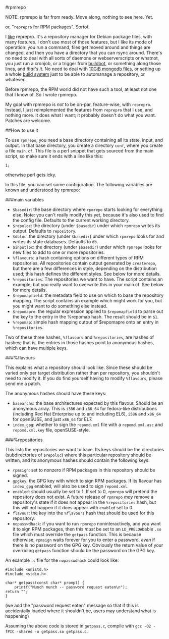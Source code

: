#rpmrepo

NOTE: rpmrepo is far from ready. Move along, nothing to see here. Yet.

or, "`reprepro` for RPM packages". Sortof.

I [like](http://grep.be/blog/en/lazyweb/Reprepro_for_RPM) reprepro. It's
a repository manager for Debian package files, with many features. I
don't use most of those features, but I like its mode of operation: you
run a command, files get moved around and things are changed, and then
you have a directory that you can rsync around. There's no need to deal
with all sorts of daemons or webserverscripts or whatnot, you just run a
cronjob, or a trigger from [buildbot](http://buildbot.net), or something
along those lines, and _that's it_. No need to deal with [10GiB mongodb
files](http://pulpproject.org), or setting up a whole [build
system](http://openbuildservice.org) just to be able to automanage a
repository, or whatever.

Before rpmrepo, the RPM world did not have such a tool, at least not one
that I know of. So I wrote rpmrepo.

My goal with rpmrepo is _not_ to be on-par, feature-wise, with
`reprepro`. Instead, I just reimplemented the features from `reprepro`
that I use, and nothing more. It does what I want; it probably doesn't
do what you want. Patches are welcome.

##How to use it

To use `rpmrepo`, you need a base directory containing all its state,
input, and output. In that base directory, you create a directory
`conf`, where you create a file `main.cf`. This file is a perl snippet
that gets sourced from the main script, so make sure it ends with a line
like this:

    1;

otherwise perl gets icky.

In this file, you can set some configuration. The following variables
are known and understood by rpmrepo:

###main variables

- `$basedir`: the base directory where `rpmrepo` starts looking for
  everything else. Note: you can't really modify this yet, because it's
  also used to find the config file. Defaults to the current working
  directory.
- `$repoloc`: the directory (under `$basedir`) under which `rpmrepo`
  writes its output. Defaults to `repository`.
- `$dbloc`: the directory (under `$basedir`) under which `rpmrepo`
  looks for and writes its state databases. Defaults to `db`.
- `$inputloc`: the directory (under `$basedir`) under which `rpmrepo`
  looks for new files to add to one or more repositories.
- `%flavours`: a hash containing options on different types of RPM
  repositories. All repositories contain output generated by
  `createrepo`, but there are a few differences in style, depending on
  the distribution used; this hash defines the different styles. See
  below for more details.
- `%repositories`: The repositories we want to have. The script contains
  an example, but you really want to overwrite this in your main.cf. See
  below for more details.
- `$repomapfield`: the metadata field to use on which to base the
  repository mapping. The script contains an example which might work
  for you, but you might want to do something else instead.
- `$repomapre`: the regular expression applied to `$repomapfield` to
  parse out the key to the entry in the %repomap hash. The result should
  be in `$1`.
- `%repomap`: simple hash mapping output of $repomapre onto an entry in
  `%repositories`.

Two of these three hashes, `%flavours` and `%repositories`, are hashes
of hashes; that is, the entries in those hashes point to anonymous
hashes, which can have multiple keys.

###%flavours

This explains what a repository should look like. Since these should be
varied only per target distribution rather than per repository, you
shouldn't need to modify it. If you do find yourself having to modify
`%flavours`, please send me a patch.

The anonymous hashes should have these keys:

- `basearchs`: the base architectures expected by this flavour. Should
  be an anonymous array. This is `i386` and `x86_64` for fedora-like
  distributions (including Red Hat Enterprise up to and including EL6),
  `i586` and `x86_64` for openSUSE, and just `x86_64` for EL7.
- `index_gpg`: whether to sign the `repomd.xml` file with a
  `repomd.xml.asc` and `repomd.xml.key` file, openSUSE-style.

###%repositories

This lists the repositories we want to have. Its keys should be the
directories (subdirectories of `$repoloc`) where this particular
repository should be written, and its anonymous hashes should contain
the following keys:

- `rpmsign`: set to nonzero if RPM packages in this repository should be
  signed.
- `gpgkey`: the GPG key with which to sign RPM packages. If its flavour
  has `index_gpg` enabled, will also be used to sign `repomd.xml`.
- `enabled`: should usually be set to 1. If set to 0, `rpmrepo` will
  pretend the repository does not exist. A future release of `rpmrepo`
  _may_ remove a repository's state if it does not appear in the
  `%repositories` hash, but this will not happen if it does appear with
  `enabled` set to 0.
- `flavour`: the key into the `%flavours` hash that should be used for
  this repository.
- `nopasswdhack`: if you want to run `rpmrepo` noninteractively, and you
  want it to sign RPM packages, then this _must_ be set to an
  `LD_PRELOAD`able `.so` file which must override the `getpass`
  function. This is because otherwise, `rpmsign` waits forever for you
  to enter a password, _even_ if there is no password on the GPG key.
  Obviously the return value of your overriding `getpass` function
  should be the password on the GPG key.

An example `.c` file for the `nopasswdhack` could look like:

    #include <unistd.h>
    #include <stdio.h>

    char* getpass(const char* prompt) {
        printf("Munch munch -- password request eaten\n");
	return "";
    }

(we add the "password request eaten" message so that if this is
accidentally loaded where it shouldn't be, users may understand what is
happening)

Assuming the above code is stored in `getpass.c`, compile with `gcc -O2
-fPIC -shared -o getpass.so getpass.c`.
